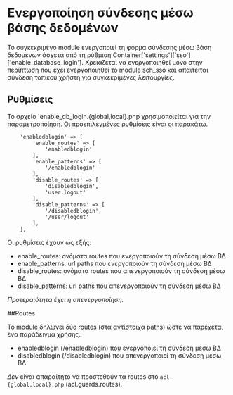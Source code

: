 # Ενεργοποίηση σύνδεσης μέσω βάσης δεδομένων

Το συγκεκριμένο module ενεργοποιεί τη φόρμα σύνδεσης μέσω βάση δεδομένων
άσχετα από τη ρύθμιση Container['settings']['sso']['enable_database_login'].
Χρειάζεται να ενεργοποιηθεί μόνο στην περίπτωση που έχει ενεργοποιηθεί το
module sch_sso και απαιτείται σύνδεση τοπικού χρήστη για συγκεκριμένες 
λειτουργίες. 

## Ρυθμίσεις 

Το αρχείο `enable_db_login.{global,local}.php χρησιμοποιείται για την 
παραμετροποίηση. Οι προεπιλεγμένες ρυθμίσεις είναι οι παρακάτω.
```
    'enabledblogin' => [
        'enable_routes' => [
            'enabledblogin'
        ],
        'enable_patterns' => [
            '/enabledblogin'
        ],
        'disable_routes' => [
            'disabledblogin',
            'user.logout'
        ],
        'disable_patterns' => [
            '/disabledblogin',
            '/user/logout'
        ],
    ],
```

Οι ρυθμίσεις έχουν ως εξής:

- enable_routes: ονόματα routes που ενεργοποιούν τη σύνδεση μέσω ΒΔ
- enable_patterns: url paths που ενεργοποιούν τη σύνδεση μέσω ΒΔ
- disable_routes: ονόματα routes που απενεργοποιούν τη σύνδεση μέσω ΒΔ
- disable_patterns: url paths που απενεργοποιούν τη σύνδεση μέσω ΒΔ

_Προτεραιότητα έχει η απενεργοποίηση._

##Routes

Το module δηλώνει δύο routes (στα αντίστοιχα paths) ώστε να παρέχεται ένα
παράδειγμα χρήσης. 

- enabledblogin (/enabledblogin) που ενεργοποιεί τη σύνδεση μέσω ΒΔ
- disabledblogin (/disabledblogin) που απενεργοποιεί τη σύνδεση μέσω ΒΔ

*Δεν* είναι απαραίτητο να προστεθούν τα routes στο `acl.{global,local}.php` 
(acl.guards.routes).

